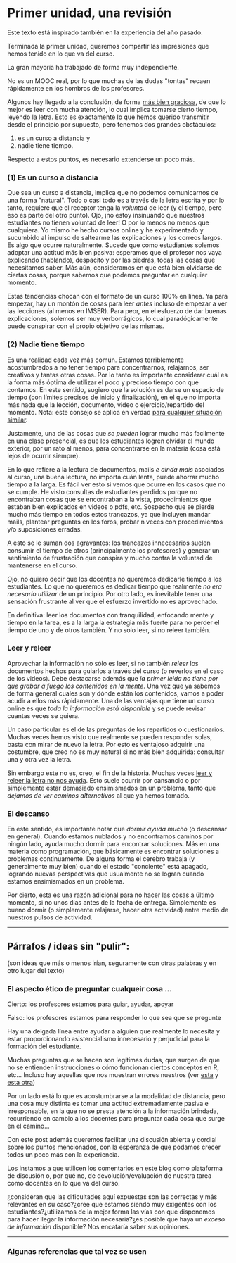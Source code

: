 
Primer unidad, una revisión
===========================

Este texto está inspirado también en la experiencia del año pasado.

Terminada la primer unidad, queremos compartir las impresiones que hemos tenido en lo que va del curso.

La gran mayoría ha trabajado de forma muy independiente.

No es un MOOC real, por lo que muchas de las dudas "tontas" recaen rápidamente en los hombros de los profesores.

Algunos hay llegado a la conclusión, de forma [más bien graciosa](http://imser2013.ribbot.com/posts/516d9a4e3c013f0002000399), de que lo mejor es leer con mucha atención, lo cual implica tomarse cierto tiempo, leyendo la letra. Esto es exactamente lo que hemos querido transmitir desde el principio por supuesto, pero tenemos dos grandes obstáculos:

1. es un curso a distancia y 
2. nadie tiene tiempo. 

Respecto a estos puntos, es necesario extenderse un poco más. 

### (1) Es un curso a distancia

Que sea un curso a distancia, implica que no podemos comunicarnos de una forma "natural". Todo o casi todo es a través de la letra escrita y por lo tanto, requiere que el receptor tenga la *voluntad* de leer (y el tiempo, pero eso es parte del otro punto). Ojo, ¡no estoy insinuando que nuestros estudiantes no tienen voluntad de leer! O por lo menos no menos que cualquiera. Yo mismo he hecho cursos online y he experimentado y sucumbido al impulso de saltearme las explicaciones y los correos largos. Es algo que ocurre naturalmente. Sucede que como estudiantes solemos adoptar una actitud más bien pasiva: esperamos que el profesor nos vaya explicando (hablando), despacito y por las piedras, todas las cosas que necesitamos saber. Más aún, consideramos en que está bien olvidarse de ciertas cosas, porque sabemos que podemos preguntar en cualquier momento.

Estas tendencias chocan con el formato de un curso 100% en línea. Ya para empezar, hay un montón de cosas para leer *antes* incluso de empezar a ver las lecciones (al menos en IMSER). Para peor, en el esfuerzo de dar buenas explicaciones, solemos ser muy verborrágicos, lo cual paradógicamente puede conspirar con el propio objetivo de las mismas.

### (2) Nadie tiene tiempo

Es una realidad cada vez más común. Estamos terriblemente acostumbrados a no tener tiempo para concentrarnos, relajarnos, ser creativos y tantas otras cosas. Por lo tanto es importante considerar cuál es la forma más óptima de utilizar el poco y precioso tiempo con que contamos. En este sentido, sugiero que la solución es darse un espacio de tiempo (con límites precisos de inicio y finalización), en el que no importa más nada que la lección, documento, video o ejercicio/repartido del momento. Nota: este consejo se aplica en verdad [para cualquier situación similar](http://www.youtube.com/watch?v=Hy_Iekv3214).

Justamente, una de las cosas que *se pueden* lograr mucho más facilmente en una clase presencial, es que los estudiantes logren olvidar el mundo exterior, por un rato al menos, para concentrarse en la materia (cosa está lejos de ocurrir siempre).

En lo que refiere a la lectura de documentos, mails *e ainda mais* asociados al curso, una buena lectura, no importa cuán lenta, puede ahorrar mucho tiempo a la larga. Es fácil ver esto si vemos que ocurre en los casos que no se cumple. He visto consultas de estudiantes perdidos porque no encontraban cosas que se encontraban a la vista, procedimientos que estaban bien explicados en videos o pdfs, etc. Sospecho que se pierde mucho más tiempo en todos estos trancazos, ya que incluyen mandar mails, plantear preguntas en los foros, probar n veces con procedimientos y/o suposiciones erradas. 

A esto se le suman dos agravantes: los trancazos innecesarios suelen consumir el tiempo de otros (principalmente los profesores) y generar un sentimiento de frustración que conspira y mucho contra la voluntad de mantenerse en el curso. 

Ojo, no quiero decir que los docentes no queremos dedicarle tiempo a los estudiantes. Lo que no queremos es dedicar tiempo que realmente *no era necesario utilizar* de un principio. Por otro lado, es inevitable tener una sensación frustrante al ver que el esfuerzo invertido no es aprovechado.

En definitiva: leer los documentos con tranquilidad, enfocando mente y tiempo en la tarea, es a la larga la estrategia más fuerte para no perder el tiempo de uno y de otros también. Y no solo leer, si no releer también.

### Leer y releer

Aprovechar la información no sólo es leer, si no también *releer* los documentos hechos para guiarlos a través del curso (o reverlos en el caso de los videos). Debe destacarse además que *la primer leida no tiene por que grabar a fuego los contenidos en la mente*. Una vez que ya sabemos de forma general cuales son y dónde están los contenidos, vamos a poder acudir a ellos más rápidamente. Una de las ventajas que tiene un curso online es que *toda la información está disponible* y se puede revisar cuantas veces se quiera.

Un caso particular es el de las preguntas de los repartidos o cuestionarios. Muchas veces hemos visto que realmente se pueden responder solas, basta con mirar de nuevo la letra. Por esto es ventajoso adquirir una costumbre, que creo no es muy natural si no más bien adquirida: consultar una y otra vez la letra.

Sin embargo este no es, creo, el fin de la historia. Muchas veces [leer y releer la letra no nos ayuda](https://github.com/jarioksa/vegan/issues/14). Esto suele ocurrir por cansancio o por simplemente estar demasiado ensimismados en un problema, tanto que *dejamos de ver caminos alternativos* al que ya hemos tomado.

### El descanso

En este sentido, es importante notar que *dormir ayuda mucho* (o descansar en general). Cuando estamos nublados y no encontramos caminos por ningún lado, ayuda mucho dormir para encontrar soluciones. Más en una materia como programación, que básicamente es encontrar soluciones a problemas continuamente. De alguna forma el cerebro trabaja (y generalmente muy bien) cuando el estado "conciente" está apagado, logrando nuevas perspectivas que usualmente no se logran cuando estamos ensimismados en un problema.

Por cierto, esta es una razón adicional para no hacer las cosas a último momento, si no unos días antes de la fecha de entrega. Simplemente es bueno dormir (o simplemente relajarse, hacer otra actividad) entre medio de nuestros pulsos de actividad.

- - -

Párrafos / ideas sin "pulir":
-----------------------------

(son ideas que más o menos irían, seguramente con otras palabras y en otro lugar del texto)

### El aspecto ético de preguntar cualqueir cosa ...

Cierto: los profesores estamos para guiar, ayudar, apoyar

Falso: los profesores estamos para responder lo que sea que se pregunte

Hay una delgada línea entre ayudar a alguien que realmente lo necesita y estar proporcionando asistencialismo innecesario y perjudicial para la formación del estudiante.

Muchas preguntas que se hacen son legítimas dudas, que surgen de que no se entienden instrucciones o cómo funcionan ciertos conceptos en R, etc... Incluso hay aquellas que nos muestran errores nuestros (ver [esta](http://imser2013.ribbot.com/posts/517822d00dd1500002000245) y [esta otra](http://imser2013.ribbot.com/posts/51781fd60dd150000200021b))

Por un lado está lo que es acostumbrarse a la modalidad de distancia, pero una cosa muy distinta es tomar una actitud extremadamente pasiva e irresponsable, en la que no se presta atención a la información brindada, recurriendo en cambio a los docentes para preguntar cada cosa que surge en el camino...

Con este post además queremos facilitar una discusión abierta y cordial sobre los puntos mencionados, con la esperanza de que podamos crecer todos un poco más con la experiencia.

Los instamos a que utilicen los comentarios en este blog como plataforma de discusión o, por qué no, de devolución/evaluación de nuestra tarea como docentes en lo que va del curso.

¿consideran que las dificultades aquí expuestas son las correctas y más relevantes en su caso?¿cree que estamos siendo muy exigentes con los estudiantes?¿utilizamos de la mejor forma las vías con que disponemos para hacer llegar la información necesaria?¿es posible que haya un *exceso de información* disponible? Nos encataría saber sus opiniones.

- - -

### Algunas referencias que tal vez se usen

[Markx]: http://markx.herokuapp.com/
[Markdown]: http://daringfireball.net/projects/markdown/
[Stack Overflow]: http://stackoverflow.com/
